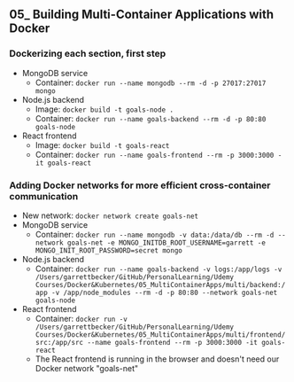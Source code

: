 ## 05_ Building Multi-Container Applications with Docker

### Dockerizing each section, first step
- MongoDB service
  - Container: `docker run --name mongodb --rm -d -p 27017:27017 mongo`
- Node.js backend
  - Image: `docker build -t goals-node .`
  - Container: `docker run --name goals-backend --rm -d -p 80:80 goals-node`
- React frontend
  - Image: `docker build -t goals-react`
  - Container: `docker run --name goals-frontend --rm -p 3000:3000 -it goals-react`

### Adding Docker networks for more efficient cross-container communication
- New network: `docker network create goals-net`
- MongoDB service
  - Container: `docker run --name mongodb -v data:/data/db --rm -d --network goals-net -e MONGO_INITDB_ROOT_USERNAME=garrett -e MONGO_INIT_ROOT_PASSWORD=secret mongo`
- Node.js backend
  - Container: `docker run --name goals-backend -v logs:/app/logs -v /Users/garrettbecker/GitHub/PersonalLearning/Udemy Courses/Docker&Kubernetes/05_MultiContainerApps/multi/backend:/app -v /app/node_modules --rm -d -p 80:80 --network goals-net goals-node`
- React frontend
  - Container: `docker run -v /Users/garrettbecker/GitHub/PersonalLearning/Udemy Courses/Docker&Kubernetes/05_MultiContainerApps/multi/frontend/src:/app/src --name goals-frontend --rm -p 3000:3000 -it goals-react`
  - The React frontend is running in the browser and doesn't need our Docker network "goals-net"
